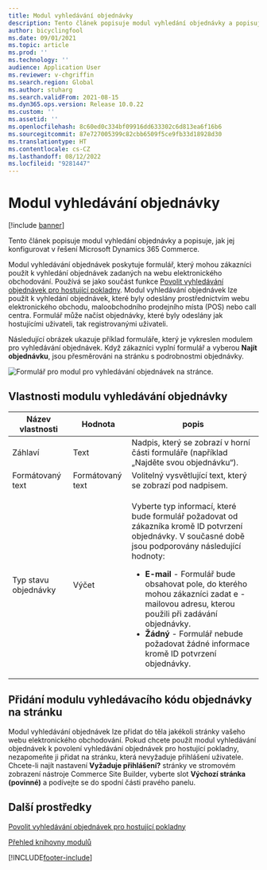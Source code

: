 ```yaml
---
title: Modul vyhledávání objednávky
description: Tento článek popisuje modul vyhledání objednávky a popisuje, jak jej konfigurovat v řešení Microsoft Dynamics 365 Commerce.
author: bicyclingfool
ms.date: 09/01/2021
ms.topic: article
ms.prod: ''
ms.technology: ''
audience: Application User
ms.reviewer: v-chgriffin
ms.search.region: Global
ms.author: stuharg
ms.search.validFrom: 2021-08-15
ms.dyn365.ops.version: Release 10.0.22
ms.custom: ''
ms.assetid: ''
ms.openlocfilehash: 8c60ed0c334bf09916dd633302c6d813ea6f16b6
ms.sourcegitcommit: 87e727005399c82cbb6509f5ce9fb33d18928d30
ms.translationtype: HT
ms.contentlocale: cs-CZ
ms.lasthandoff: 08/12/2022
ms.locfileid: "9281447"
---
```

# <a name="order-lookup-module"></a>Modul vyhledávání objednávky

[!include [banner](includes/banner.md)]

Tento článek popisuje modul vyhledání objednávky a popisuje, jak jej konfigurovat v řešení Microsoft Dynamics 365 Commerce.

Modul vyhledávání objednávek poskytuje formulář, který mohou zákazníci použít k vyhledání objednávek zadaných na webu elektronického obchodování. Používá se jako součást funkce [Povolit vyhledávání objednávek pro hostující pokladny](order-lookup-guest.md). Modul vyhledávání objednávek lze použít k vyhledání objednávek, které byly odeslány prostřednictvím webu elektronického obchodu, maloobchodního prodejního místa (POS) nebo call centra. Formulář může načíst objednávky, které byly odeslány jak hostujícími uživateli, tak registrovanými uživateli.

Následující obrázek ukazuje příklad formuláře, který je vykreslen modulem pro vyhledávání objednávek. Když zákazníci vyplní formulář a vyberou **Najít objednávku**, jsou přesměrováni na stránku s podrobnostmi objednávky.

![Formulář pro modul pro vyhledávání objednávek na stránce.](./media/OrderLookup_module.PNG)

## <a name="order-lookup-module-properties"></a>Vlastnosti modulu vyhledávání objednávky

| Název vlastnosti     | Hodnota     | popis |
|-------------------|-----------|-------------|
| Záhlaví           | Text      | Nadpis, který se zobrazí v horní části formuláře (například „Najděte svou objednávku“). |
| Formátovaný text         | Formátovaný text | Volitelný vysvětlující text, který se zobrazí pod nadpisem. |
| Typ stavu objednávky | Výčet      | <p>Vyberte typ informací, které bude formulář požadovat od zákazníka kromě ID potvrzení objednávky. V současné době jsou podporovány následující hodnoty:</p><ul><li><b>E-mail</b> - Formulář bude obsahovat pole, do kterého mohou zákazníci zadat e -mailovou adresu, kterou použili při zadávání objednávky.</li><li><b>Žádný</b> - Formulář nebude požadovat žádné informace kromě ID potvrzení objednávky.</li></ul> |

## <a name="add-an-order-lookup-module-to-a-page"></a>Přidání modulu vyhledávacího kódu objednávky na stránku

Modul vyhledávání objednávek lze přidat do těla jakékoli stránky vašeho webu elektronického obchodování. Pokud chcete použít modul vyhledávání objednávek k povolení vyhledávání objednávek pro hostující pokladny, nezapomeňte ji přidat na stránku, která nevyžaduje přihlášení uživatele. Chcete-li najít nastavení **Vyžaduje přihlášení?** stránky ve stromovém zobrazení nástroje Commerce Site Builder, vyberte slot **Výchozí stránka (povinné)** a podívejte se do spodní části pravého panelu.

## <a name="additional-resources"></a>Další prostředky

[Povolit vyhledávání objednávek pro hostující pokladny](order-lookup-guest.md)

[Přehled knihovny modulů](starter-kit-overview.md)

[!INCLUDE[footer-include](../includes/footer-banner.md)]
